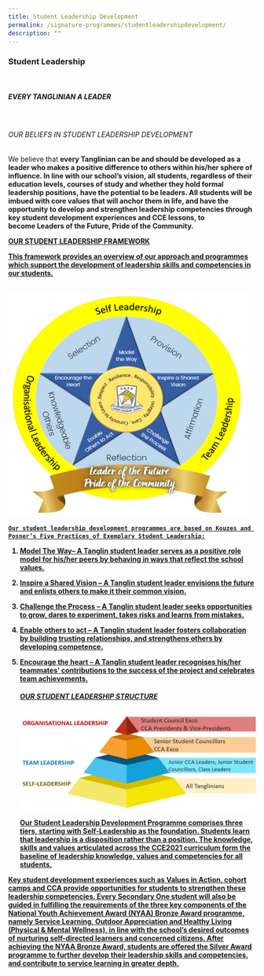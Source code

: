 ```yaml
---
title: Student Leadership Development
permalink: /signature-programmes/studentleadershipdevelopment/
description: ""
---
```

### Student Leadership
<br>

##### EVERY TANGLINIAN A LEADER
<br>

###### OUR BELIEFS IN STUDENT LEADERSHIP DEVELOPMENT

We believe that <b>every Tanglinian can be and should be developed as a leader<b> who makes a positive difference to others within his/her sphere of influence. In line with our school’s vision, all students, regardless of their education levels, courses of study and whether they hold formal leadership positions, have the potential to be leaders. All students will be imbued with core values that will anchor them in life, and have the opportunity to develop and strengthen leadership competencies through key student development experiences and CCE lessons, to become <b>Leaders of the Future, Pride of the Community<b>.

<u> <b>OUR STUDENT LEADERSHIP FRAMEWORK<b> <u>

This framework provides an overview of our approach and programmes which support the development of leadership skills and competencies in our students.
	<br>
	<br>
	
![](/images/Tanglin%20emblem.png)
	
	Our student leadership development programmes are based on Kouzes and Posner’s Five Practices of Exemplary Student Leadership:

1.  <b>Model The Way<b>– A Tanglin student leader serves as a positive role model for his/her peers by behaving in ways that reflect the school values.
2.  <b>Inspire a Shared Vision<b> – A Tanglin student leader envisions the future and enlists others to make it their common vision.
3.  <b>Challenge the Process<b> – A Tanglin student leader seeks opportunities to grow, dares to experiment, takes risks and learns from mistakes.
4.  <b>Enable others to act<b> – A Tanglin student leader fosters collaboration by building trusting relationships, and strengthens others by developing competence.
5.  <b>Encourage the heart<b> – A Tanglin student leader recognises his/her teammates’ contributions to the success of the project and celebrates team achievements.
	<br>
	
	##### OUR STUDENT LEADERSHIP STRUCTURE
	
	
	![](/images/Picture-2.png)
	
	Our Student Leadership Development Programme comprises three tiers, starting with <b>Self-Leadership<b> as the foundation. Students learn that leadership is a disposition rather than a position. The knowledge, skills and values articulated across the CCE2021 curriculum form the baseline of leadership knowledge, values and competencies for all students.

Key student development experiences such as Values in Action, cohort camps and CCA provide opportunities for students to strengthen these leadership competencies. Every Secondary One student will also be guided in fulfilling the requirements of the three key components of the National Youth Achievement Award (NYAA) Bronze Award programme, namely Service Learning, Outdoor Appreciation and Healthy Living (Physical & Mental Wellness), in line with the school’s desired outcomes of nurturing self-directed learners and concerned citizens. After achieving the NYAA Bronze Award, students are offered the Silver Award programme to further develop their leadership skills and competencies, and contribute to service learning in greater depth.
